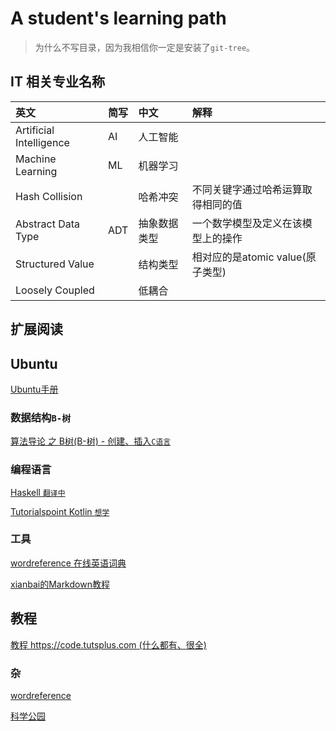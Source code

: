 # A student's learning path

> 为什么不写目录，因为我相信你一定是安装了`git-tree`。

## IT 相关专业名称

|英文|简写|中文|解释|
|:--|:--|:--|:--|
|Artificial Intelligence|AI|人工智能||
|Machine Learning|ML|机器学习||
|Hash Collision||哈希冲突|不同关键字通过哈希运算取得相同的值|
|Abstract Data Type|ADT|抽象数据类型|一个数学模型及定义在该模型上的操作|
|Structured Value||结构类型|相对应的是atomic value(原子类型)|
|Loosely Coupled||低耦合|


## 扩展阅读

## Ubuntu

[Ubuntu手册](https://help.ubuntu.com/community/Links?action=show&redirect=CommandLineResources)

### 数据结构`B-树`

[算法导论 之 B树(B-树) - 创建、插入`C语言`](http://blog.csdn.net/qifengzou/article/details/21079325)

### 编程语言

[Haskell `翻译中`](https://github.com/a2htray/cn-haskell-book)

[Tutorialspoint Kotlin `想学`](https://www.tutorialspoint.com/kotlin/index.htm)

### 工具

[wordreference 在线英语词典](http://www.wordreference.com/enzh/)

[xianbai的Markdown教程](http://xianbai.me/learn-md/article/about/readme.html)

## 教程

[教程 https://code.tutsplus.com (什么都有、很全)](https://code.tutsplus.com)

### 杂

[wordreference]()

[科学公园](http://www.ikexue.org)
